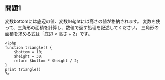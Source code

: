 ## 問題1

変数bottomには底辺の値、変数heightには高さの値が格納されます。
変数を使って、三角形の面積を計算し、数値で返す処理を記述してください。
三角形の面積を求める式は「底辺 × 高さ ÷ 2」です。

```
<?php
function triangle() {
    $bottom = 10;
    $height = 30;
    return $bottom * $height / 2;
}
print triangle()
?>
```
